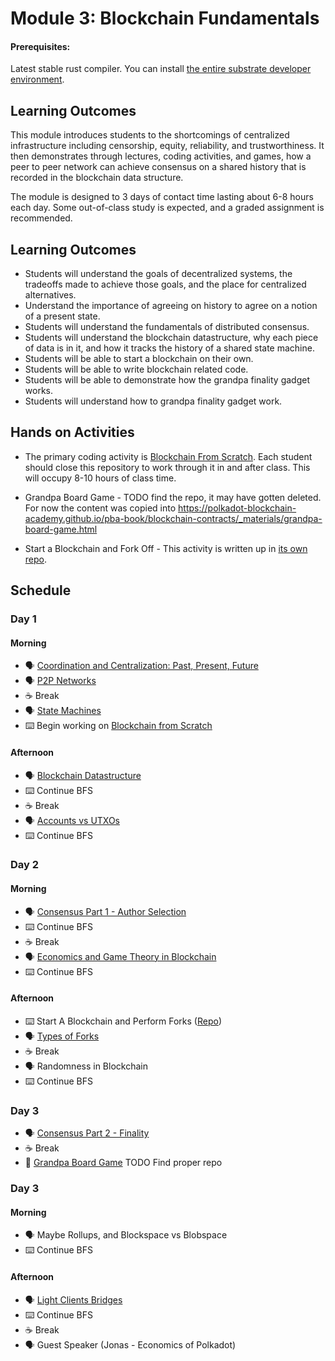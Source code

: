 # Module 3: Blockchain Fundamentals

#### Prerequisites:
Latest stable rust compiler. You can install [the entire substrate developer environment](https://docs.substrate.io/install/).

## Learning Outcomes

This module introduces students to the shortcomings of centralized infrastructure including censorship, equity, reliability, and trustworthiness. It then demonstrates through lectures, coding activities, and games, how a peer to peer network can achieve consensus on a shared history that is recorded in the blockchain data structure.

The module is designed to 3 days of contact time lasting about 6-8 hours each day. Some out-of-class study is expected, and a graded assignment is recommended.

## Learning Outcomes
* Students will understand the goals of decentralized systems, the tradeoffs made to achieve those goals, and the place for centralized alternatives.
* Understand the importance of agreeing on history to agree on a notion of a present state.
* Students will understand the fundamentals of distributed consensus.
* Students will understand the blockchain datastructure, why each piece of data is in it, and how it tracks the history of a shared state machine.
* Students will be able to start a blockchain on their own.
* Students will be able to write blockchain related code.
* Students will be able to demonstrate how the grandpa finality gadget works.
* Students will understand how to grandpa finality gadget work.

## Hands on Activities

- The primary coding activity is [Blockchain From Scratch](https://github.com/JoshOrndorff/blockchain-from-scratch/). Each student should close this repository to work through it in and after class. This will occupy 8-10 hours of class time.

- Grandpa Board Game - TODO find the repo, it may have gotten deleted. For now the content was copied into https://polkadot-blockchain-academy.github.io/pba-book/blockchain-contracts/_materials/grandpa-board-game.html

- Start a Blockchain and Fork Off - This activity is written up in [its own repo](https://github.com/Polkadot-Blockchain-Academy/Academy-PoW).

## Schedule

### Day 1

#### Morning

- 🗣️ [Coordination and Centralization: Past, Present, Future](./1-Coordination_And_Centralization-slides.md)
- 🗣️ [P2P Networks](./2-P2P_Networks-slides.md)
- ☕ Break
- 🗣️ [State Machines](./2.5-State_Machines-slides.md)
- ⌨️ Begin working on [Blockchain from Scratch](https://github.com/JoshOrndorff/blockchain-from-scratch/)

#### Afternoon

- 🗣️ [Blockchain Datastructure](./3-Blockchain_Structure-slides.md)
- ⌨️ Continue BFS
- ☕ Break
- 🗣️ [Accounts vs UTXOs](./4-Accounts_and_UTXOs-slides.md)
- ⌨️ Continue BFS

### Day 2

#### Morning

- 🗣️ [Consensus Part 1 - Author Selection](./5-Consensus-Authoring-slides.md)
- ⌨️ Continue BFS
- ☕ Break
- 🗣️ [Economics and Game Theory in Blockchain](./6-Econ_and_Game_Theory_in_Blockchain-slides.md)
- ⌨️ Continue BFS

#### Afternoon

- ⌨️ Start A Blockchain and Perform Forks ([Repo](https://github.com/Polkadot-Blockchain-Academy/Academy-PoW))
- 🗣️ [Types of Forks](./7-Forks-slides.md)
- ☕ Break
- 🗣️ Randomness in Blockchain
- ⌨️ Continue BFS

### Day 3

- 🗣️ [Consensus Part 2 - Finality](./8-Consensus_Finality-slides.md)
- ☕ Break
- 🎲 [Grandpa Board Game](https://polkadot-blockchain-academy.github.io/pba-book/blockchain-contracts/_materials/grandpa-board-game.html) TODO Find proper repo

### Day 3

#### Morning

- 🗣️ Maybe Rollups, and Blockspace vs Blobspace
- ⌨️ Continue BFS

#### Afternoon

- 🗣️ [Light Clients Bridges](./9-Light_Clients_and_Bridges-slides.md)
- ⌨️ Continue BFS
- ☕ Break
- 🗣️ Guest Speaker (Jonas - Economics of Polkadot)
